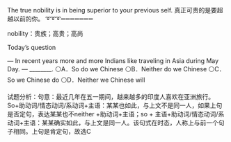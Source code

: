 The true nobility is in being superior to your previous self.
真正可贵的是要超越以前的你。
➰➰➰➖➖➖➖➖➖➖

nobility：贵族；高贵；高尚

Today’s question 

— In recent years more and more Indians like traveling in Asia during May Day.
— ________.
⚪️A．So do we Chinese
⚪️B．Neither do we Chinese
⚪️C．So we Chinese do
⚪️D．Neither we Chinese will

试题分析：句意：最近几年在五一期间，越来越多的印度人喜欢在亚洲旅行。So+助动词/情态动词/系动词+主语：某某也如此，与上文不是同一人，如果上句是否定句，表达某某也不neither +助动词+主语；so + 主语+助动词/情态动词/系动词+主语：某某确实如此，与上文是同一人。该句式在时态，人称上与前一个句子相同。上句是肯定句，故选C